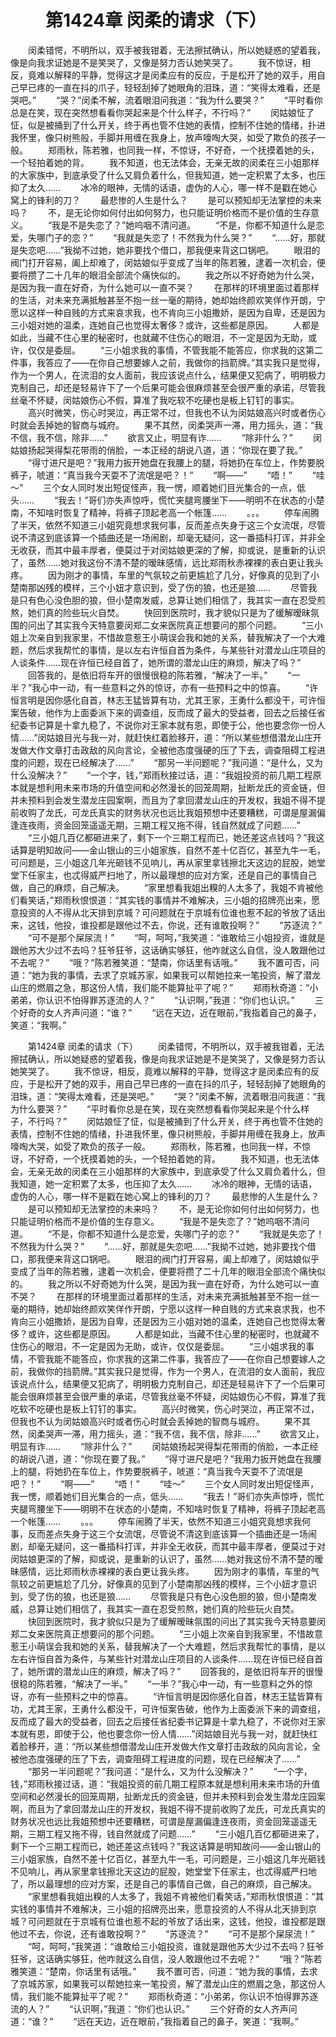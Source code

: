 # 　　第1424章 闵柔的请求（下）
　　闵柔错愕，不明所以，双手被我钳着，无法擦拭确认，所以她疑惑的望着我，像是向我求证她是不是笑哭了，又像是努力否认她笑哭了。
　　我不惊讶，相反，竟难以解释的平静，觉得这才是闵柔应有的反应，于是松开了她的双手，用自己早已疼的一直在抖的爪子，轻轻刮掉了她眼角的泪珠，道：“笑得太难看，还是哭吧。”
　　“哭？”闵柔不解，流着眼泪问我道：“我为什么要哭？”
　　“平时看你总是在笑，现在突然想看看你哭起来是个什么样子，不行吗？”
　　闵姑娘怔了怔，似是被捅到了什么开关，终于再也管不住她的表情，控制不住她的情绪，扑进我怀里，像只树熊般，手脚并用缠在我身上，放声嚎啕大哭，如受了欺负的孩子一般。
　　郑雨秋，陈若雅，也同我一样，不惊讶，不好奇，一个抚摸着她的头，一个轻拍着她的背。
　　我不知道，也无法体会，无亲无故的闵柔在三小姐那样的大家族中，到底承受了什么又肩负着什么，但我知道，她一定积累了太多，也压抑了太久……
　　冰冷的眼神，无情的话语，虚伪的人心，哪一样不是戳在她心窝上的锋利的刀？
　　最悲惨的人生是什么？
　　是可以预知却无法掌控的未来吗？
　　不，是无论你如何付出如何努力，也只能证明价格而不是价值的生存意义。
　　“我是不是失恋了？”她呜咽不清问道。
　　“不是，你都不知道什么是恋爱，失哪门子的恋？”
　　“我就是失恋了！不然我为什么哭？”
　　“……好，那就是失恋吧……”我拗不过她，她非要找个借口，那我便来背这口锅吧。
　　眼泪的阀门打开容易，阖上却难了，闵姑娘似乎变成了当年的陈若雅，逮着一次机会，便要将攒了二十几年的眼泪全部流个痛快似的。
　　我之所以不好奇她为什么哭，是因为我一直在好奇，为什么她可以一直不哭？
　　在那样的环境里面过着那样的生活，对未来充满抵触甚至不抱一丝一毫的期待，她却始终颜欢笑佯作开朗，宁愿以这样一种自贱的方式来哀求我，也不肯向三小姐撒娇，是因为自卑，还是因为三小姐对她的温柔，连她自己也觉得太奢侈？或许，这些都是原因。
　　人都是如此，当藏不住心里的秘密时，也就藏不住伤心的眼泪，不一定是因为无助，或许，仅仅是委屈。
　　“三小姐求我的事情，不管我能不能答应，你求我的这第二件事，我答应了——在你自己想要嫁人之前，我做你的挡箭牌。”其实我只是觉得，作为一个男人，在流泪的女人面前，我应该说点什么，结果便又犯病了，明明极力克制自己，却还是轻易许下了一个后果可能会很麻烦甚至会很严重的承诺，尽管我丝毫不怀疑，闵姑娘伤心不假，算准了我吃软不吃硬也是板上钉钉的事实。
　　高兴时微笑，伤心时哭泣，再正常不过，但我也不认为闵姑娘高兴时或者伤心时就会丢掉她的智商与城府。
　　果不其然，闵柔哭声一滞，用力摇头，道：“我不信，我不信，除非……”
　　欲言又止，明显有诈……
　　“除非什么？”
　　闵姑娘扬起哭得梨花带雨的俏脸，一本正经的胡说八道，道：“你现在要了我。”
　　“得寸进尺是吧？”我用力扳开她盘在我腰上的腿，将她扔在车位上，作势要脱裤子，唬道：“真当我今天耍不了流氓是吧？！”
　　“啊——”
　　“唔！”
　　“哇～”
　　三个女人同时发出短促怪声，我一愣，顺着她们目光集合的一点，低头……
　　“我去！”哥们亦失声惊呼，慌忙夹腿弯腰坐下——明明不在状态的小楚南，不知啥时恢复了精神，将裤子顶起老高一个帐篷……
　　。。。
　　停车闹腾了半天，依然不知道三小姐究竟想求我何事，反而差点失身于这三个女流氓，尽管说不清这到底该算一个插曲还是一场闹剧，却毫无疑问，这一番插科打诨，并非全无收获，而其中最丰厚者，便莫过于对闵姑娘更深的了解，抑或说，是重新的认识了，虽然……她对我这份不清不楚的暧昧感情，远比郑雨秋赤裸裸的表白更让我头疼。
　　因为刚才的事情，车里的气氛较之前更尴尬了几分，好像真的见到了小楚南那凶残的模样，三个小妞才意识到，受了伤的狼，也还是狼……
　　尽管我是只有色心没色胆的狼，但小楚南发威，总算让她们相信了，我其实一直在忍受煎熬，她们真的险些玩火自焚。
　　快回到医院时，我才貌似只是为了缓解暧昧氛围的问出了其实我今天特意要闵郑二女来医院真正想要问的那个问题。
　　“三小姐上次亲自到我家里，不惜故意惹王小萌误会我和她的关系，替我解决了一个大难题，然后求我帮忙的事情，是以左右许恒自首为条件，与某些针对潜龙山庄项目的人谈条件……现在许恒已经自首了，她所谓的潜龙山庄的麻烦，解决了吗？”
　　回答我的，是依旧将车开的很慢很稳的陈若雅，“解决了一半。”
　　“一半？”我心中一动，有一些意料之外的惊讶，亦有一些预料之中的惊喜。
　　“许恒言明是因你感化自首，林志王猛皆算有功，尤其王家，王勇什么都没干，可许恒案告破，他作为上面委派下来的调查组，反而成了最大的受益者，回去之后接任省纪委书记算是十拿九稳了，不说你对王家本就有恩，即使于公，他也要念你一份人情……”闵姑娘目光与我一对，就赶快红着脸移开，道：“所以某些想借潜龙山庄开发做大作文章打击政敌的风向言论，全被他态度强硬的压了下去，调查阻碍工程进度的问题，现在已经解决了……”
　　“那另一半问题呢？”我问道：“是什么，又为什么没解决？”
　　“一个字，钱，”郑雨秋接过话，道：“我姐投资的前几期工程原本就是想利用未来市场的升值空间和必然漫长的回笼周期，扯断龙氏的资金链，但并未预料到会发生潜龙庄园案啊，而且为了拿回潜龙山庄的开发权，我姐不得不提前收购了龙氏，可龙氏真实的财务状况也远比我姐预想中还要糟糕，可谓是屋漏偏逢连夜雨，资金回笼遥遥无期，三期工程又拖不得，钱自然就成了问题……”
　　“三小姐几百亿都砸进来了，剩下一个三期工程而已，她还差这点钱吗？”我这话算是明知故问——金山银山的三小姐家族，自然不差十亿百亿，甚至九牛一毛，可问题是，三小姐这几年光砸钱不见响儿，再从家里拿钱擦北天这边的屁股，她堂堂下任家主，也忒得威严扫地了，所以最理想的应对方案，还是自己的事情自己做，自己的麻烦，自己解决。
　　“家里想看我姐出糗的人太多了，我姐不肯被他们看笑话，”郑雨秋恨恨道：“其实钱的事情并不难解决，三小姐的招牌亮出来，愿意投资的人不得从北天排到京城？可问题就在于京城有位谁也惹不起的爷放了话出来，这钱，他投，谁投都是跟他过不去，你说，还有谁敢投啊？”
　　“苏逐流？”
　　“可不是那个屎尿流！”
　　“呵，呵呵，”我笑道：“谁敢给三小姐投资，谁就是跟他苏大少过不去吗？狂爷狂爷，这话确实够狂，他咋就这么自信，没人敢跟他过不去呢？”
　　“哦？”陈若雅笑道：“楚南，你话里有话哦。”
　　我不置可否，问道：“她为我的事情，去求了京城苏家，如果我可以帮她拉来一笔投资，解了潜龙山庄的燃眉之急，那这份人情，我们能不能算扯平了呢？”
　　郑雨秋奇道：“小弟弟，你认识不怕得罪苏逐流的人？”
　　“认识啊，”我道：“你们也认识。”
　　三个好奇的女人齐声问道：“谁？”
　　“远在天边，近在眼前，”我指着自己的鼻子，笑道：“我啊。”

　　第1424章 闵柔的请求（下）
　　闵柔错愕，不明所以，双手被我钳着，无法擦拭确认，所以她疑惑的望着我，像是向我求证她是不是笑哭了，又像是努力否认她笑哭了。
　　我不惊讶，相反，竟难以解释的平静，觉得这才是闵柔应有的反应，于是松开了她的双手，用自己早已疼的一直在抖的爪子，轻轻刮掉了她眼角的泪珠，道：“笑得太难看，还是哭吧。”
　　“哭？”闵柔不解，流着眼泪问我道：“我为什么要哭？”
　　“平时看你总是在笑，现在突然想看看你哭起来是个什么样子，不行吗？”
　　闵姑娘怔了怔，似是被捅到了什么开关，终于再也管不住她的表情，控制不住她的情绪，扑进我怀里，像只树熊般，手脚并用缠在我身上，放声嚎啕大哭，如受了欺负的孩子一般。
　　郑雨秋，陈若雅，也同我一样，不惊讶，不好奇，一个抚摸着她的头，一个轻拍着她的背。
　　我不知道，也无法体会，无亲无故的闵柔在三小姐那样的大家族中，到底承受了什么又肩负着什么，但我知道，她一定积累了太多，也压抑了太久……
　　冰冷的眼神，无情的话语，虚伪的人心，哪一样不是戳在她心窝上的锋利的刀？
　　最悲惨的人生是什么？
　　是可以预知却无法掌控的未来吗？
　　不，是无论你如何付出如何努力，也只能证明价格而不是价值的生存意义。
　　“我是不是失恋了？”她呜咽不清问道。
　　“不是，你都不知道什么是恋爱，失哪门子的恋？”
　　“我就是失恋了！不然我为什么哭？”
　　“……好，那就是失恋吧……”我拗不过她，她非要找个借口，那我便来背这口锅吧。
　　眼泪的阀门打开容易，阖上却难了，闵姑娘似乎变成了当年的陈若雅，逮着一次机会，便要将攒了二十几年的眼泪全部流个痛快似的。
　　我之所以不好奇她为什么哭，是因为我一直在好奇，为什么她可以一直不哭？
　　在那样的环境里面过着那样的生活，对未来充满抵触甚至不抱一丝一毫的期待，她却始终颜欢笑佯作开朗，宁愿以这样一种自贱的方式来哀求我，也不肯向三小姐撒娇，是因为自卑，还是因为三小姐对她的温柔，连她自己也觉得太奢侈？或许，这些都是原因。
　　人都是如此，当藏不住心里的秘密时，也就藏不住伤心的眼泪，不一定是因为无助，或许，仅仅是委屈。
　　“三小姐求我的事情，不管我能不能答应，你求我的这第二件事，我答应了——在你自己想要嫁人之前，我做你的挡箭牌。”其实我只是觉得，作为一个男人，在流泪的女人面前，我应该说点什么，结果便又犯病了，明明极力克制自己，却还是轻易许下了一个后果可能会很麻烦甚至会很严重的承诺，尽管我丝毫不怀疑，闵姑娘伤心不假，算准了我吃软不吃硬也是板上钉钉的事实。
　　高兴时微笑，伤心时哭泣，再正常不过，但我也不认为闵姑娘高兴时或者伤心时就会丢掉她的智商与城府。
　　果不其然，闵柔哭声一滞，用力摇头，道：“我不信，我不信，除非……”
　　欲言又止，明显有诈……
　　“除非什么？”
　　闵姑娘扬起哭得梨花带雨的俏脸，一本正经的胡说八道，道：“你现在要了我。”
　　“得寸进尺是吧？”我用力扳开她盘在我腰上的腿，将她扔在车位上，作势要脱裤子，唬道：“真当我今天耍不了流氓是吧？！”
　　“啊——”
　　“唔！”
　　“哇～”
　　三个女人同时发出短促怪声，我一愣，顺着她们目光集合的一点，低头……
　　“我去！”哥们亦失声惊呼，慌忙夹腿弯腰坐下——明明不在状态的小楚南，不知啥时恢复了精神，将裤子顶起老高一个帐篷……
　　。。。
　　停车闹腾了半天，依然不知道三小姐究竟想求我何事，反而差点失身于这三个女流氓，尽管说不清这到底该算一个插曲还是一场闹剧，却毫无疑问，这一番插科打诨，并非全无收获，而其中最丰厚者，便莫过于对闵姑娘更深的了解，抑或说，是重新的认识了，虽然……她对我这份不清不楚的暧昧感情，远比郑雨秋赤裸裸的表白更让我头疼。
　　因为刚才的事情，车里的气氛较之前更尴尬了几分，好像真的见到了小楚南那凶残的模样，三个小妞才意识到，受了伤的狼，也还是狼……
　　尽管我是只有色心没色胆的狼，但小楚南发威，总算让她们相信了，我其实一直在忍受煎熬，她们真的险些玩火自焚。
　　快回到医院时，我才貌似只是为了缓解暧昧氛围的问出了其实我今天特意要闵郑二女来医院真正想要问的那个问题。
　　“三小姐上次亲自到我家里，不惜故意惹王小萌误会我和她的关系，替我解决了一个大难题，然后求我帮忙的事情，是以左右许恒自首为条件，与某些针对潜龙山庄项目的人谈条件……现在许恒已经自首了，她所谓的潜龙山庄的麻烦，解决了吗？”
　　回答我的，是依旧将车开的很慢很稳的陈若雅，“解决了一半。”
　　“一半？”我心中一动，有一些意料之外的惊讶，亦有一些预料之中的惊喜。
　　“许恒言明是因你感化自首，林志王猛皆算有功，尤其王家，王勇什么都没干，可许恒案告破，他作为上面委派下来的调查组，反而成了最大的受益者，回去之后接任省纪委书记算是十拿九稳了，不说你对王家本就有恩，即使于公，他也要念你一份人情……”闵姑娘目光与我一对，就赶快红着脸移开，道：“所以某些想借潜龙山庄开发做大作文章打击政敌的风向言论，全被他态度强硬的压了下去，调查阻碍工程进度的问题，现在已经解决了……”
　　“那另一半问题呢？”我问道：“是什么，又为什么没解决？”
　　“一个字，钱，”郑雨秋接过话，道：“我姐投资的前几期工程原本就是想利用未来市场的升值空间和必然漫长的回笼周期，扯断龙氏的资金链，但并未预料到会发生潜龙庄园案啊，而且为了拿回潜龙山庄的开发权，我姐不得不提前收购了龙氏，可龙氏真实的财务状况也远比我姐预想中还要糟糕，可谓是屋漏偏逢连夜雨，资金回笼遥遥无期，三期工程又拖不得，钱自然就成了问题……”
　　“三小姐几百亿都砸进来了，剩下一个三期工程而已，她还差这点钱吗？”我这话算是明知故问——金山银山的三小姐家族，自然不差十亿百亿，甚至九牛一毛，可问题是，三小姐这几年光砸钱不见响儿，再从家里拿钱擦北天这边的屁股，她堂堂下任家主，也忒得威严扫地了，所以最理想的应对方案，还是自己的事情自己做，自己的麻烦，自己解决。
　　“家里想看我姐出糗的人太多了，我姐不肯被他们看笑话，”郑雨秋恨恨道：“其实钱的事情并不难解决，三小姐的招牌亮出来，愿意投资的人不得从北天排到京城？可问题就在于京城有位谁也惹不起的爷放了话出来，这钱，他投，谁投都是跟他过不去，你说，还有谁敢投啊？”
　　“苏逐流？”
　　“可不是那个屎尿流！”
　　“呵，呵呵，”我笑道：“谁敢给三小姐投资，谁就是跟他苏大少过不去吗？狂爷狂爷，这话确实够狂，他咋就这么自信，没人敢跟他过不去呢？”
　　“哦？”陈若雅笑道：“楚南，你话里有话哦。”
　　我不置可否，问道：“她为我的事情，去求了京城苏家，如果我可以帮她拉来一笔投资，解了潜龙山庄的燃眉之急，那这份人情，我们能不能算扯平了呢？”
　　郑雨秋奇道：“小弟弟，你认识不怕得罪苏逐流的人？”
　　“认识啊，”我道：“你们也认识。”
　　三个好奇的女人齐声问道：“谁？”
　　“远在天边，近在眼前，”我指着自己的鼻子，笑道：“我啊。”
